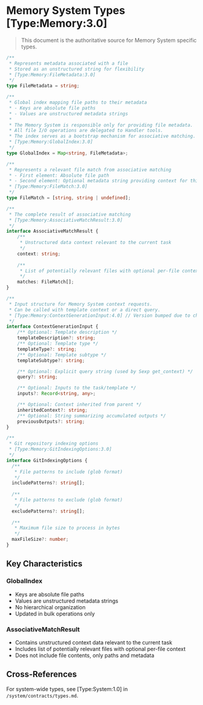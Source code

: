 # Memory System Types [Type:Memory:3.0]

> This document is the authoritative source for Memory System specific types.

```typescript
/**
 * Represents metadata associated with a file
 * Stored as an unstructured string for flexibility
 * [Type:Memory:FileMetadata:3.0]
 */
type FileMetadata = string;

/**
 * Global index mapping file paths to their metadata
 * - Keys are absolute file paths
 * - Values are unstructured metadata strings
 * 
 * The Memory System is responsible only for providing file metadata.
 * All file I/O operations are delegated to Handler tools.
 * The index serves as a bootstrap mechanism for associative matching.
 * [Type:Memory:GlobalIndex:3.0]
 */
type GlobalIndex = Map<string, FileMetadata>;

/**
 * Represents a relevant file match from associative matching
 * - First element: Absolute file path
 * - Second element: Optional metadata string providing context for this specific match
 * [Type:Memory:FileMatch:3.0]
 */
type FileMatch = [string, string | undefined];

/**
 * The complete result of associative matching
 * [Type:Memory:AssociativeMatchResult:3.0]
 */
interface AssociativeMatchResult {
    /**
     * Unstructured data context relevant to the current task
     */
    context: string;
    
    /**
     * List of potentially relevant files with optional per-file context
     */
    matches: FileMatch[];
}

/**
 * Input structure for Memory System context requests.
 * Can be called with template context or a direct query.
 * [Type:Memory:ContextGenerationInput:4.0] // Version bumped due to change
 */
interface ContextGenerationInput {
    /** Optional: Template description */
    templateDescription?: string;
    /** Optional: Template type */
    templateType?: string;
    /** Optional: Template subtype */
    templateSubtype?: string;

    /** Optional: Explicit query string (used by Sexp get_context) */
    query?: string;

    /** Optional: Inputs to the task/template */
    inputs?: Record<string, any>;

    /** Optional: Context inherited from parent */
    inheritedContext?: string;
    /** Optional: String summarizing accumulated outputs */
    previousOutputs?: string;
}

/**
 * Git repository indexing options
 * [Type:Memory:GitIndexingOptions:3.0]
 */
interface GitIndexingOptions {
  /**
   * File patterns to include (glob format)
   */
  includePatterns?: string[];
  
  /**
   * File patterns to exclude (glob format)
   */
  excludePatterns?: string[];
  
  /**
   * Maximum file size to process in bytes
   */
  maxFileSize?: number;
}
```

## Key Characteristics

### GlobalIndex
- Keys are absolute file paths
- Values are unstructured metadata strings
- No hierarchical organization
- Updated in bulk operations only

### AssociativeMatchResult
- Contains unstructured context data relevant to the current task
- Includes list of potentially relevant files with optional per-file context
- Does not include file contents, only paths and metadata

## Cross-References

For system-wide types, see [Type:System:1.0] in `/system/contracts/types.md`.
